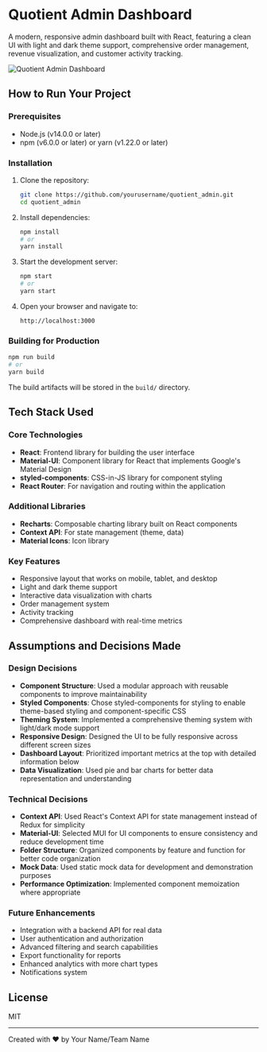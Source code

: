# Quotient Admin Dashboard

A modern, responsive admin dashboard built with React, featuring a clean UI with light and dark theme support, comprehensive order management, revenue visualization, and customer activity tracking.

![Quotient Admin Dashboard](dashboard_screenshot.png)

## How to Run Your Project

### Prerequisites

- Node.js (v14.0.0 or later)
- npm (v6.0.0 or later) or yarn (v1.22.0 or later)

### Installation

1. Clone the repository:

   ```bash
   git clone https://github.com/yourusername/quotient_admin.git
   cd quotient_admin
   ```

2. Install dependencies:

   ```bash
   npm install
   # or
   yarn install
   ```

3. Start the development server:

   ```bash
   npm start
   # or
   yarn start
   ```

4. Open your browser and navigate to:
   ```
   http://localhost:3000
   ```

### Building for Production

```bash
npm run build
# or
yarn build
```

The build artifacts will be stored in the `build/` directory.

## Tech Stack Used

### Core Technologies

- **React**: Frontend library for building the user interface
- **Material-UI**: Component library for React that implements Google's Material Design
- **styled-components**: CSS-in-JS library for component styling
- **React Router**: For navigation and routing within the application

### Additional Libraries

- **Recharts**: Composable charting library built on React components
- **Context API**: For state management (theme, data)
- **Material Icons**: Icon library

### Key Features

- Responsive layout that works on mobile, tablet, and desktop
- Light and dark theme support
- Interactive data visualization with charts
- Order management system
- Activity tracking
- Comprehensive dashboard with real-time metrics

## Assumptions and Decisions Made

### Design Decisions

- **Component Structure**: Used a modular approach with reusable components to improve maintainability
- **Styled Components**: Chose styled-components for styling to enable theme-based styling and component-specific CSS
- **Theming System**: Implemented a comprehensive theming system with light/dark mode support
- **Responsive Design**: Designed the UI to be fully responsive across different screen sizes
- **Dashboard Layout**: Prioritized important metrics at the top with detailed information below
- **Data Visualization**: Used pie and bar charts for better data representation and understanding

### Technical Decisions

- **Context API**: Used React's Context API for state management instead of Redux for simplicity
- **Material-UI**: Selected MUI for UI components to ensure consistency and reduce development time
- **Folder Structure**: Organized components by feature and function for better code organization
- **Mock Data**: Used static mock data for development and demonstration purposes
- **Performance Optimization**: Implemented component memoization where appropriate

### Future Enhancements

- Integration with a backend API for real data
- User authentication and authorization
- Advanced filtering and search capabilities
- Export functionality for reports
- Enhanced analytics with more chart types
- Notifications system

## License

MIT

---

Created with ❤️ by Your Name/Team Name
